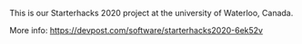 This is our Starterhacks 2020 project at the university of Waterloo, Canada.

More info:
https://devpost.com/software/starterhacks2020-6ek52v
